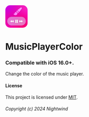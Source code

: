 <img width="70" style="border-radius:15px" src="icon.png">

# MusicPlayerColor
### Compatible with iOS 16.0+.
Change the color of the music player.

#### License
This project is licensed under [MIT](LICENSE).

###### Copyright (c) 2024 Nightwind